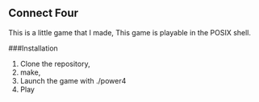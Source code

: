 ## Connect Four

This is a little game that I made, This game is playable in the POSIX shell.

###Installation
1. Clone the repository,
2. make,
3. Launch the game with ./power4
4. Play

